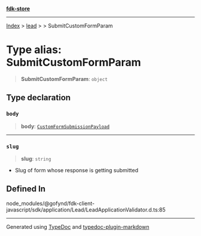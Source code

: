 [**fdk-store**](../../../README.md)
***

[Index](../../../API.md) > [lead](../../README.md) > [<internal>](../README.md) > SubmitCustomFormParam

# Type alias: SubmitCustomFormParam

> **SubmitCustomFormParam**: `object`

## Type declaration

### `body`

> **body**: [`CustomFormSubmissionPayload`](type-alias.CustomFormSubmissionPayload.md)

***

### `slug`

> **slug**: `string`

- Slug of form whose response is getting submitted

## Defined In

node\_modules/@gofynd/fdk-client-javascript/sdk/application/Lead/LeadApplicationValidator.d.ts:85

***
Generated using [TypeDoc](https://typedoc.org/) and [typedoc-plugin-markdown](https://www.npmjs.com/package/typedoc-plugin-markdown)
